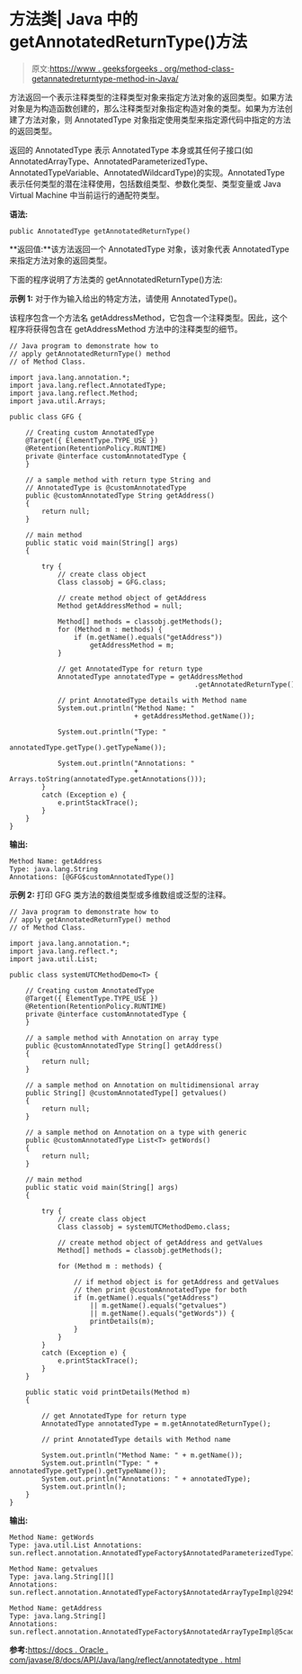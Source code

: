 # 方法类| Java 中的 getAnnotatedReturnType()方法

> 原文:[https://www . geeksforgeeks . org/method-class-getannatedreturntype-method-in-Java/](https://www.geeksforgeeks.org/method-class-getannotatedreturntype-method-in-java/)

方法返回一个表示注释类型的注释类型对象来指定方法对象的返回类型。如果方法对象是为构造函数创建的，那么注释类型对象指定构造对象的类型。如果为方法创建了方法对象，则 AnnotatedType 对象指定使用类型来指定源代码中指定的方法的返回类型。

返回的 AnnotatedType 表示 AnnotatedType 本身或其任何子接口(如 AnnotatedArrayType、AnnotatedParameterizedType、AnnotatedTypeVariable、AnnotatedWildcardType)的实现。AnnotatedType 表示任何类型的潜在注释使用，包括数组类型、参数化类型、类型变量或 Java Virtual Machine 中当前运行的通配符类型。

**语法:**

```
public AnnotatedType getAnnotatedReturnType()
```

**返回值:**该方法返回一个 AnnotatedType 对象，该对象代表 AnnotatedType 来指定方法对象的返回类型。

下面的程序说明了方法类的 getAnnotatedReturnType()方法:

**示例 1:** 对于作为输入给出的特定方法，请使用 AnnotatedType()。

该程序包含一个方法名 getAddressMethod，它包含一个注释类型。因此，这个程序将获得包含在 getAddressMethod 方法中的注释类型的细节。

```
// Java program to demonstrate how to
// apply getAnnotatedReturnType() method
// of Method Class.

import java.lang.annotation.*;
import java.lang.reflect.AnnotatedType;
import java.lang.reflect.Method;
import java.util.Arrays;

public class GFG {

    // Creating custom AnnotatedType
    @Target({ ElementType.TYPE_USE })
    @Retention(RetentionPolicy.RUNTIME)
    private @interface customAnnotatedType {
    }

    // a sample method with return type String and
    // AnnotatedType is @customAnnotatedType
    public @customAnnotatedType String getAddress()
    {
        return null;
    }

    // main method
    public static void main(String[] args)
    {

        try {
            // create class object
            Class classobj = GFG.class;

            // create method object of getAddress
            Method getAddressMethod = null;

            Method[] methods = classobj.getMethods();
            for (Method m : methods) {
                if (m.getName().equals("getAddress"))
                    getAddressMethod = m;
            }

            // get AnnotatedType for return type
            AnnotatedType annotatedType = getAddressMethod
                                              .getAnnotatedReturnType();

            // print AnnotatedType details with Method name
            System.out.println("Method Name: "
                               + getAddressMethod.getName());

            System.out.println("Type: "
                               + annotatedType.getType().getTypeName());

            System.out.println("Annotations: "
                               + Arrays.toString(annotatedType.getAnnotations()));
        }
        catch (Exception e) {
            e.printStackTrace();
        }
    }
}
```

**输出:**

```
Method Name: getAddress
Type: java.lang.String
Annotations: [@GFG$customAnnotatedType()]

```

**示例 2:** 打印 GFG 类方法的数组类型或多维数组或泛型的注释。

```
// Java program to demonstrate how to
// apply getAnnotatedReturnType() method
// of Method Class.

import java.lang.annotation.*;
import java.lang.reflect.*;
import java.util.List;

public class systemUTCMethodDemo<T> {

    // Creating custom AnnotatedType
    @Target({ ElementType.TYPE_USE })
    @Retention(RetentionPolicy.RUNTIME)
    private @interface customAnnotatedType {
    }

    // a sample method with Annotation on array type
    public @customAnnotatedType String[] getAddress()
    {
        return null;
    }

    // a sample method on Annotation on multidimensional array
    public String[] @customAnnotatedType[] getvalues()
    {
        return null;
    }

    // a sample method on Annotation on a type with generic
    public @customAnnotatedType List<T> getWords()
    {
        return null;
    }

    // main method
    public static void main(String[] args)
    {

        try {
            // create class object
            Class classobj = systemUTCMethodDemo.class;

            // create method object of getAddress and getValues
            Method[] methods = classobj.getMethods();

            for (Method m : methods) {

                // if method object is for getAddress and getValues
                // then print @customAnnotatedType for both
                if (m.getName().equals("getAddress")
                    || m.getName().equals("getvalues")
                    || m.getName().equals("getWords")) {
                    printDetails(m);
                }
            }
        }
        catch (Exception e) {
            e.printStackTrace();
        }
    }

    public static void printDetails(Method m)
    {

        // get AnnotatedType for return type
        AnnotatedType annotatedType = m.getAnnotatedReturnType();

        // print AnnotatedType details with Method name

        System.out.println("Method Name: " + m.getName());
        System.out.println("Type: " + annotatedType.getType().getTypeName());
        System.out.println("Annotations: " + annotatedType);
        System.out.println();
    }
}
```

**输出:**

```
Method Name: getWords
Type: java.util.List Annotations: sun.reflect.annotation.AnnotatedTypeFactory$AnnotatedParameterizedTypeImpl@12a3a380

Method Name: getvalues
Type: java.lang.String[][]
Annotations: sun.reflect.annotation.AnnotatedTypeFactory$AnnotatedArrayTypeImpl@29453f44

Method Name: getAddress
Type: java.lang.String[]
Annotations: sun.reflect.annotation.AnnotatedTypeFactory$AnnotatedArrayTypeImpl@5cad8086 
```

**参考:**[https://docs . Oracle . com/javase/8/docs/API/Java/lang/reflect/annotatedtype . html](https://docs.oracle.com/javase/8/docs/api/java/lang/reflect/AnnotatedType.html)
